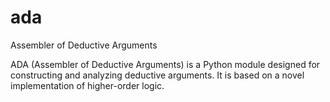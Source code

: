 # ada
Assembler of Deductive Arguments

ADA (Assembler of Deductive Arguments) is a Python module designed for constructing and analyzing deductive arguments. It is based on a novel implementation of higher-order logic.
